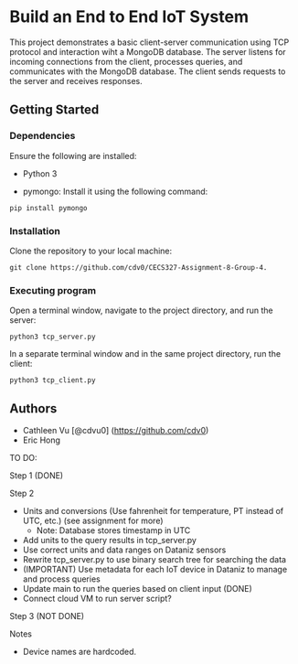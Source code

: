 # Build an End to End IoT System

This project demonstrates a basic client-server communication using TCP protocol and interaction wiht a MongoDB database. The server listens for incoming connections from the client, processes queries, and communicates with the MongoDB database. The client sends requests to the server and receives responses. 

## Getting Started

### Dependencies

Ensure the following are installed:

* Python 3

* pymongo: Install it using the following command:
```
pip install pymongo
```

### Installation

Clone the repository to your local machine:
```
git clone https://github.com/cdv0/CECS327-Assignment-8-Group-4.
```

### Executing program

Open a terminal window, navigate to the project directory, and run the server:
```
python3 tcp_server.py
```

In a separate terminal window and in the same project directory, run the client:
```
python3 tcp_client.py
```

## Authors

* Cathleen Vu [@cdvu0] (https://github.com/cdv0)
* Eric Hong






TO DO:

Step 1 (DONE)

Step 2 
- Units and conversions (Use fahrenheit for temperature, PT instead of UTC, etc.) (see assignment for more)
    - Note: Database stores timestamp in UTC
- Add units to the query results in tcp_server.py
- Use correct units and data ranges on Dataniz sensors
- Rewrite tcp_server.py to use binary search tree for searching the data
- (IMPORTANT) Use metadata for each IoT device in Dataniz to manage and process queries 
- Update main to run the queries based on client input (DONE)
- Connect cloud VM to run server script?

Step 3 (NOT DONE)

Notes
- Device names are hardcoded.